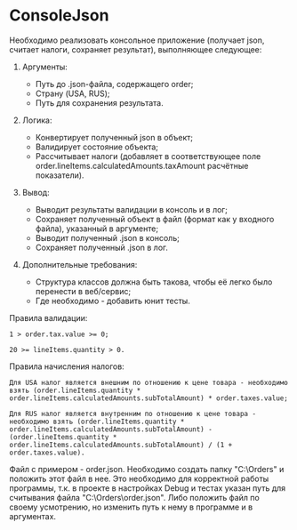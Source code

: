 # ConsoleJson

Необходимо реализовать консольное приложение (получает json, считает налоги, сохраняет результат), выполняющее следующее:

1. Аргументы:
    - Путь до .json-файла, содержащего order;
    - Страну (USA, RUS);
    - Путь для сохранения результата.

2. Логика:
    - Конвертирует полученный json в объект;
    - Валидирует состояние объекта;
    - Рассчитывает налоги (добавляет в соответствующее поле order.lineItems.calculatedAmounts.taxAmount расчётные показатели).

3. Вывод:
    - Выводит результаты валидации в консоль и в лог;
    - Сохраняет полученный объект в файл (формат как у входного файла), указанный в аргументе;
    - Выводит полученный .json в консоль;
    - Сохраняет полученный .json в лог.

4. Дополнительные требования:
    - Структура классов должна быть такова, чтобы её легко было перенести в веб/сервис;
    - Где необходимо - добавить юнит тесты.

Правила валидации:

    1 > order.tax.value >= 0;
    
    20 >= lineItems.quantity > 0.

Правила начисления налогов:

    Для USA налог является внешним по отношению к цене товара - необходимо взять (order.lineItems.quantity * order.lineItems.calculatedAmounts.subTotalAmount) * order.taxes.value;

    Для RUS налог является внутренним по отношению к цене товара - необходимо взять (order.lineItems.quantity * order.lineItems.calculatedAmounts.subTotalAmount) - (order.lineItems.quantity * order.lineItems.calculatedAmounts.subTotalAmount) / (1 + order.taxes.value).

Файл с примером - order.json. Необходимо создать папку "C:\Orders\" и положить этот файл в нее. Это необходимо для корректной работы программы, т.к. в проекте в настройках Debug и тестах указан путь для считывания файла "C:\Orders\order.json". Либо положить файл по своему усмотрению, но изменить путь к нему в программе и в аргументах.